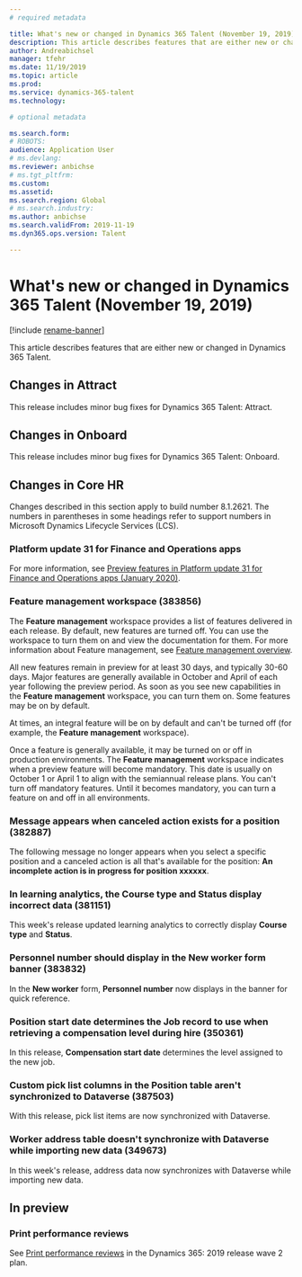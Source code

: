 ```yaml
---
# required metadata

title: What's new or changed in Dynamics 365 Talent (November 19, 2019)
description: This article describes features that are either new or changed in Microsoft Dynamics 365 Talent.
author: Andreabichsel
manager: tfehr
ms.date: 11/19/2019
ms.topic: article
ms.prod: 
ms.service: dynamics-365-talent
ms.technology: 

# optional metadata

ms.search.form: 
# ROBOTS: 
audience: Application User
# ms.devlang: 
ms.reviewer: anbichse
# ms.tgt_pltfrm: 
ms.custom: 
ms.assetid: 
ms.search.region: Global
# ms.search.industry: 
ms.author: anbichse
ms.search.validFrom: 2019-11-19
ms.dyn365.ops.version: Talent

---
```

# What's new or changed in Dynamics 365 Talent (November 19, 2019)

[!include [rename-banner](~/includes/cc-data-platform-banner.md)]

This article describes features that are either new or changed in Dynamics 365 Talent.

## Changes in Attract

This release includes minor bug fixes for Dynamics 365 Talent: Attract.

## Changes in Onboard

This release includes minor bug fixes for Dynamics 365 Talent: Onboard.

## Changes in Core HR

Changes described in this section apply to build number 8.1.2621. The numbers in parentheses in some headings refer to support numbers in Microsoft Dynamics Lifecycle Services (LCS).

### Platform update 31 for Finance and Operations apps

For more information, see [Preview features in Platform update 31 for Finance and Operations apps (January 2020)](https://docs.microsoft.com/dynamics365/fin-ops-core/dev-itpro/get-started/whats-new-platform-update-31).

### Feature management workspace (383856)

The **Feature management** workspace provides a list of features delivered in each release. By default, new features are turned off. You can use the workspace to turn them on and view the documentation for them. For more information about Feature management, see [Feature management overview](https://docs.microsoft.com/dynamics365/fin-ops-core/fin-ops/get-started/feature-management/feature-management-overview).

All new features remain in preview for at least 30 days, and typically 30-60 days. Major features are generally available in October and April of each year following the preview period. As soon as you see new capabilities in the **Feature management** workspace, you can turn them on. Some features may be on by default.
 
At times, an integral feature will be on by default and can't be turned off (for example, the **Feature management** workspace).
 
Once a feature is generally available, it may be turned on or off in production environments. The **Feature management** workspace indicates when a preview feature will become mandatory. This date is usually on October 1 or April 1 to align with the semiannual release plans. You can't turn off mandatory features. Until it becomes mandatory, you can turn a feature on and off in all environments.

### Message appears when canceled action exists for a position (382887)

The following message no longer appears when you select a specific position and a canceled action is all that's available for the position: **An incomplete action is in progress for position xxxxxx**.

### In learning analytics, the Course type and Status display incorrect data (381151)

This week's release updated learning analytics to correctly display **Course type** and **Status**.

### Personnel number should display in the New worker form banner (383832)

In the **New worker** form, **Personnel number** now displays in the banner for quick reference.

### Position start date determines the Job record to use when retrieving a compensation level during hire (350361)

In this release, **Compensation start date** determines the level assigned to the new job.

### Custom pick list columns in the Position table aren't synchronized to Dataverse (387503)

With this release, pick list items are now synchronized with Dataverse.

### Worker address table doesn't synchronize with Dataverse while importing new data (349673)

In this week's release, address data now synchronizes with Dataverse while importing new data.

## In preview

### Print performance reviews

See [Print performance reviews](https://docs.microsoft.com/dynamics365-release-plan/2019wave2/dynamics365-talent/print-performance-reviews) in the Dynamics 365: 2019 release wave 2 plan.
